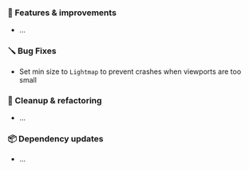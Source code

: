 ### 🚀 Features & improvements

- ...

### 🪛 Bug Fixes

- Set min size to `Lightmap` to prevent crashes when viewports are too small 

### 🧽 Cleanup & refactoring

- ...

### 📦 Dependency updates

- ...